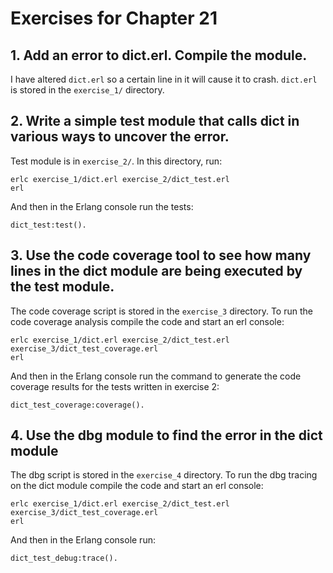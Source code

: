 # Exercises for Chapter 21

## 1. Add an error to dict.erl. Compile the module.
I have altered `dict.erl` so a certain line in it will cause it to crash. `dict.erl` is stored in the `exercise_1/` directory.

## 2. Write a simple test module that calls dict in various ways to uncover the error.
Test module is in `exercise_2/`. In this directory, run:

    erlc exercise_1/dict.erl exercise_2/dict_test.erl
    erl

And then in the Erlang console run the tests:

    dict_test:test().


## 3. Use the code coverage tool to see how many lines in the dict module are being executed by the test module.
The code coverage script is stored in the `exercise_3` directory. To run the code coverage analysis compile the code and start an erl console:

    erlc exercise_1/dict.erl exercise_2/dict_test.erl exercise_3/dict_test_coverage.erl
    erl

And then in the Erlang console run the command to generate the code coverage results for the tests written in exercise 2:

    dict_test_coverage:coverage().

## 4. Use the dbg module to find the error in the dict module
The dbg script is stored in the `exercise_4` directory. To run the dbg tracing on the dict module compile the code and start an erl console:

    erlc exercise_1/dict.erl exercise_2/dict_test.erl exercise_3/dict_test_coverage.erl
    erl

And then in the Erlang console run:

    dict_test_debug:trace().
